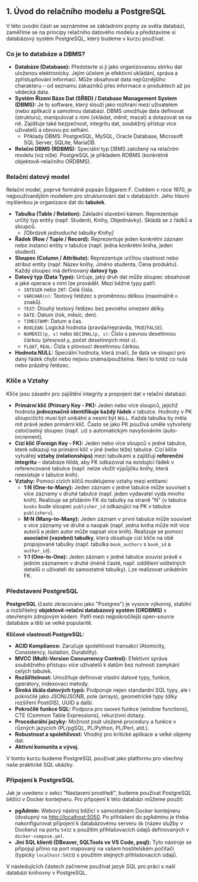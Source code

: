 ## 1. Úvod do relačního modelu a PostgreSQL

V této úvodní části se seznámíme se základními pojmy ze světa databází, zaměříme se na principy relačního datového modelu a představíme si databázový systém PostgreSQL, který budeme v kurzu používat.

### Co je to databáze a DBMS?

* **Databáze (Database):** Představte si ji jako organizovanou sbírku dat uloženou elektronicky. Jejím účelem je efektivní ukládání, správa a zpřístupňování informací. Může obsahovat data nejrůznějšího charakteru – od seznamu zákazníků přes informace o produktech až po vědecká data.
* **Systém Řízení Báze Dat (SŘBD) / Database Management System (DBMS):** Je to software, který slouží jako rozhraní mezi uživatelem (nebo aplikací) a samotnou databází. DBMS umožňuje data definovat (strukturu), manipulovat s nimi (vkládat, měnit, mazat) a dotazovat se na ně. Zajišťuje také bezpečnost, integritu dat, souběžný přístup více uživatelů a obnovu po selhání.
    * Příklady DBMS: PostgreSQL, MySQL, Oracle Database, Microsoft SQL Server, SQLite, MariaDB.
* **Relační DBMS (RDBMS):** Speciální typ DBMS založený na relačním modelu (viz níže). PostgreSQL je příkladem RDBMS (konkrétně objektově-relačního ORDBMS).

### Relační datový model

Relační model, poprvé formálně popsán Edgarem F. Coddem v roce 1970, je nejpoužívanějším modelem pro strukturování dat v databázích. Jeho hlavní myšlenkou je organizace dat do **tabulek**.

* **Tabulka (Table / Relation):** Základní stavební kámen. Reprezentuje určitý typ entity (např. Studenti, Knihy, Objednávky). Skládá se z řádků a sloupců.
    * *[Obrázek jednoduché tabulky Knihy]*
* **Řádek (Row / Tuple / Record):** Reprezentuje jeden konkrétní záznam nebo instanci entity v tabulce (např. jedna konkrétní kniha, jeden student).
* **Sloupec (Column / Attribute):** Reprezentuje určitou vlastnost nebo atribut entity (např. Název knihy, Jméno studenta, Cena produktu). Každý sloupec má definovaný **datový typ**.
* **Datový typ (Data Type):** Určuje, jaký druh dat může sloupec obsahovat a jaké operace s nimi lze provádět. Mezi běžné typy patří:
    * `INTEGER` nebo `INT`: Celá čísla.
    * `VARCHAR(n)`: Textový řetězec s proměnnou délkou (maximálně `n` znaků).
    * `TEXT`: Dlouhý textový řetězec bez pevného omezení délky.
    * `DATE`: Datum (rok, měsíc, den).
    * `TIMESTAMP`: Datum a čas.
    * `BOOLEAN`: Logická hodnota (pravda/nepravda, `TRUE`/`FALSE`).
    * `NUMERIC(p, s)` nebo `DECIMAL(p, s)`: Číslo s pevnou desetinnou čárkou (přesnost `p`, počet desetinných míst `s`).
    * `FLOAT`, `REAL`: Čísla s plovoucí desetinnou čárkou.
* **Hodnota NULL:** Speciální hodnota, která značí, že data ve sloupci pro daný řádek chybí nebo nejsou známa/použitelná. Není to totéž co nula nebo prázdný řetězec.

### Klíče a Vztahy

Klíče jsou zásadní pro zajištění integrity a propojení dat v relační databázi.

* **Primární klíč (Primary Key - PK):** Jeden nebo více sloupců, jejichž hodnota **jednoznačně identifikuje každý řádek** v tabulce. Hodnoty v PK sloupci(ích) musí být unikátní a nesmí být `NULL`. Každá tabulka by měla mít právě jeden primární klíč. Často se jako PK používá uměle vytvořený celočíselný sloupec (např. `id`) s automatickým navyšováním (auto-increment).
* **Cizí klíč (Foreign Key - FK):** Jeden nebo více sloupců v jedné tabulce, které odkazují na primární klíč v jiné (nebo téže) tabulce. Cizí klíče vytvářejí **vztahy (relationships)** mezi tabulkami a zajišťují **referenční integritu** – databáze hlídá, aby FK odkazoval na existující řádek v referencované tabulce (např. nelze vložit výpůjčku knihy, která neexistuje v tabulce knih).
* **Vztahy:** Pomocí cizích klíčů modelujeme vztahy mezi entitami:
    * **1:N (One-to-Many):** Jeden záznam v jedné tabulce může souviset s více záznamy v druhé tabulce (např. jeden vydavatel vydá mnoho knih). Realizuje se přidáním FK do tabulky na straně "N" (v tabulce `books` bude sloupec `publisher_id` odkazující na PK v tabulce `publishers`).
    * **M:N (Many-to-Many):** Jeden záznam v první tabulce může souviset s více záznamy ve druhé a naopak (např. jedna kniha může mít více autorů a jeden autor může napsat více knih). Realizuje se pomocí **asociační (vazební) tabulky**, která obsahuje cizí klíče na obě propojované tabulky (např. tabulka `book_authors` s `book_id` a `author_id`).
    * **1:1 (One-to-One):** Jeden záznam v jedné tabulce souvisí právě s jedním záznamem v druhé (méně časté, např. oddělení volitelných detailů o uživateli do samostatné tabulky). Lze realizovat unikátním FK.

### Představení PostgreSQL

**PostgreSQL** (často zkracováno jako "Postgres") je vysoce výkonný, stabilní a rozšiřitelný **objektově-relační databázový systém (ORDBMS)** s otevřeným zdrojovým kódem. Patří mezi nejpokročilejší open-source databáze a těší se velké popularitě.

**Klíčové vlastnosti PostgreSQL:**

* **ACID Kompliance:** Zaručuje spolehlivost transakcí (Atomicity, Consistency, Isolation, Durability).
* **MVCC (Multi-Version Concurrency Control):** Efektivní správa souběžného přístupu více uživatelů k datům bez nutnosti zamykání celých tabulek.
* **Rozšiřitelnost:** Umožňuje definovat vlastní datové typy, funkce, operátory, indexovací metody.
* **Široká škála datových typů:** Podporuje nejen standardní SQL typy, ale i pokročilé jako JSON/JSONB, pole (arrays), geometrické typy (díky rozšíření PostGIS), UUID a další.
* **Pokročilé funkce SQL:** Podpora pro оконní funkce (window functions), CTE (Common Table Expressions), rekurzivní dotazy.
* **Procedurální jazyky:** Možnost psát uložené procedury a funkce v různých jazycích (PL/pgSQL, PL/Python, PL/Perl, atd.).
* **Robustnost a spolehlivost:** Vhodný pro kritické aplikace a velké objemy dat.
* **Aktivní komunita a vývoj.**

V tomto kurzu budeme PostgreSQL používat jako platformu pro všechny naše praktické SQL ukázky.

### Připojení k PostgreSQL

Jak je uvedeno v sekci "Nastavení prostředí", budeme používat PostgreSQL běžící v Docker kontejneru. Pro připojení k této databázi můžeme použít:

* **pgAdmin:** Webový nástroj běžící v samostatném Docker kontejneru (dostupný na [http://localhost:5050](http://localhost:5050). Po přihlášení do pgAdminu je třeba nakonfigurovat připojení k databázovému serveru `db` (název služby v Dockeru) na portu `5432` s použitím přihlašovacích údajů definovaných v `docker-compose.yml`.
* **Jiní SQL klienti (DBeaver, SQLTools ve VS Code, psql):** Tyto nástroje se připojují přímo na port mapovaný na vašem hostitelském počítači (typicky `localhost:5433`) s použitím stejných přihlašovacích údajů.

V následujících částech začneme používat jazyk SQL pro práci s naší databází knihovny v PostgreSQL.
